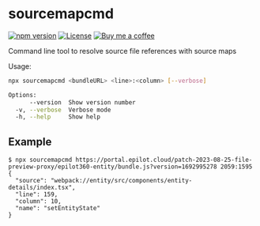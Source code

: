 # sourcemapcmd

[![npm version](https://img.shields.io/npm/v/sourcemapcmd.svg)](https://www.npmjs.com/package/sourcemapcmd)
[![License](http://img.shields.io/:license-mit-blue.svg)](https://github.com/anttiviljami/sourcemapcmd/blob/master/LICENSE)
[![Buy me a coffee](https://img.shields.io/badge/donate-buy%20me%20a%20coffee-orange)](https://buymeacoff.ee/anttiviljami)

Command line tool to resolve source file references with source maps

Usage:

```sh
npx sourcemapcmd <bundleURL> <line>:<column> [--verbose]

Options:
      --version  Show version number                                   [boolean]
  -v, --verbose  Verbose mode                                          [boolean]
  -h, --help     Show help                                             [boolean]
```

## Example

```
$ npx sourcemapcmd https://portal.epilot.cloud/patch-2023-08-25-file-preview-proxy/epilot360-entity/bundle.js?version=1692995278 2059:1595
{
  "source": "webpack://entity/src/components/entity-details/index.tsx",
  "line": 159,
  "column": 10,
  "name": "setEntityState"
}
```
